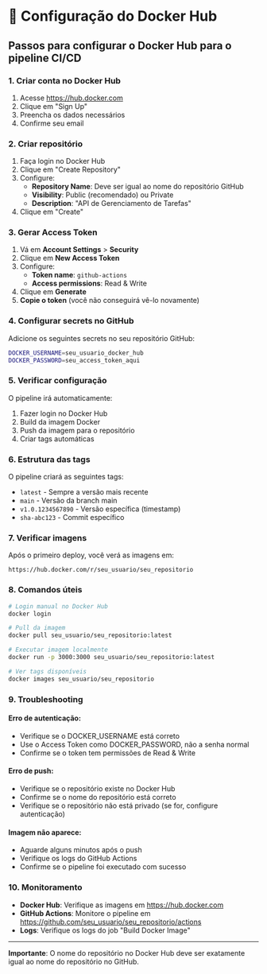 # 🐳 Configuração do Docker Hub

## Passos para configurar o Docker Hub para o pipeline CI/CD

### 1. Criar conta no Docker Hub

1. Acesse https://hub.docker.com
2. Clique em "Sign Up"
3. Preencha os dados necessários
4. Confirme seu email

### 2. Criar repositório

1. Faça login no Docker Hub
2. Clique em "Create Repository"
3. Configure:
   - **Repository Name**: Deve ser igual ao nome do repositório GitHub
   - **Visibility**: Public (recomendado) ou Private
   - **Description**: "API de Gerenciamento de Tarefas"
4. Clique em "Create"

### 3. Gerar Access Token

1. Vá em **Account Settings** > **Security**
2. Clique em **New Access Token**
3. Configure:
   - **Token name**: `github-actions`
   - **Access permissions**: Read & Write
4. Clique em **Generate**
5. **Copie o token** (você não conseguirá vê-lo novamente)

### 4. Configurar secrets no GitHub

Adicione os seguintes secrets no seu repositório GitHub:

```bash
DOCKER_USERNAME=seu_usuario_docker_hub
DOCKER_PASSWORD=seu_access_token_aqui
```

### 5. Verificar configuração

O pipeline irá automaticamente:

1. Fazer login no Docker Hub
2. Build da imagem Docker
3. Push da imagem para o repositório
4. Criar tags automáticas

### 6. Estrutura das tags

O pipeline criará as seguintes tags:

- `latest` - Sempre a versão mais recente
- `main` - Versão da branch main
- `v1.0.1234567890` - Versão específica (timestamp)
- `sha-abc123` - Commit específico

### 7. Verificar imagens

Após o primeiro deploy, você verá as imagens em:
```
https://hub.docker.com/r/seu_usuario/seu_repositorio
```

### 8. Comandos úteis

```bash
# Login manual no Docker Hub
docker login

# Pull da imagem
docker pull seu_usuario/seu_repositorio:latest

# Executar imagem localmente
docker run -p 3000:3000 seu_usuario/seu_repositorio:latest

# Ver tags disponíveis
docker images seu_usuario/seu_repositorio
```

### 9. Troubleshooting

#### Erro de autenticação:
- Verifique se o DOCKER_USERNAME está correto
- Use o Access Token como DOCKER_PASSWORD, não a senha normal
- Confirme se o token tem permissões de Read & Write

#### Erro de push:
- Verifique se o repositório existe no Docker Hub
- Confirme se o nome do repositório está correto
- Verifique se o repositório não está privado (se for, configure autenticação)

#### Imagem não aparece:
- Aguarde alguns minutos após o push
- Verifique os logs do GitHub Actions
- Confirme se o pipeline foi executado com sucesso

### 10. Monitoramento

- **Docker Hub**: Verifique as imagens em https://hub.docker.com
- **GitHub Actions**: Monitore o pipeline em https://github.com/seu_usuario/seu_repositorio/actions
- **Logs**: Verifique os logs do job "Build Docker Image"

---

**Importante**: O nome do repositório no Docker Hub deve ser exatamente igual ao nome do repositório no GitHub. 
